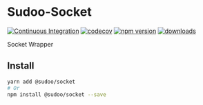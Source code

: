 # Sudoo-Socket

[![Continuous Integration](https://github.com/SudoDotDog/Sudoo-Socket/actions/workflows/ci.yml/badge.svg)](https://github.com/SudoDotDog/Sudoo-Socket/actions/workflows/ci.yml)
[![codecov](https://codecov.io/gh/SudoDotDog/Sudoo-Socket/branch/master/graph/badge.svg)](https://codecov.io/gh/SudoDotDog/Sudoo-Socket)
[![npm version](https://badge.fury.io/js/%40sudoo%2Fsocket.svg)](https://www.npmjs.com/package/@sudoo/socket)
[![downloads](https://img.shields.io/npm/dm/@sudoo/socket.svg)](https://www.npmjs.com/package/@sudoo/socket)

Socket Wrapper

## Install

```sh
yarn add @sudoo/socket
# Or
npm install @sudoo/socket --save
```
